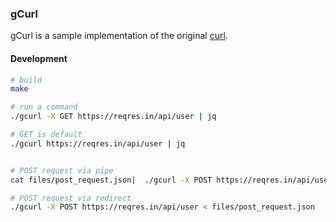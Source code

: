 ### gCurl

gCurl is a sample implementation of the original [curl](https://github.com/curl/curl).

#### Development

```bash
# build
make

# run a command
./gcurl -X GET https://reqres.in/api/user | jq

# GET is default
./gcurl https://reqres.in/api/user | jq


# POST request via pipe
cat files/post_request.json|  ./gcurl -X POST https://reqres.in/api/user

# POST request via redirect
./gcurl -X POST https://reqres.in/api/user < files/post_request.json
```
